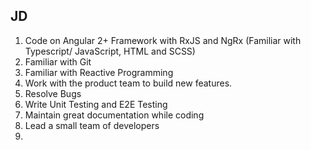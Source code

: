 ## JD
1. Code on Angular 2+ Framework with RxJS and NgRx (Familiar with Typescript/ JavaScript, HTML and SCSS)
2. Familiar with Git
3. Familiar with Reactive Programming
4. Work with the product team to build new features.
5. Resolve Bugs
6. Write Unit Testing and E2E Testing
7. Maintain great documentation while coding
8. Lead a small team of developers
9. 